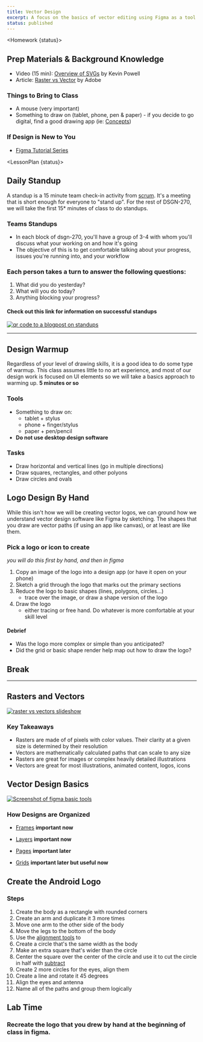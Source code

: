 ```yaml
---
title: Vector Design
excerpt: A focus on the basics of vector editing using Figma as a tool. We will examine basic vector manipulation tools and best practices for managing designs.
status: published
---
```


<script>
	import Homework from "$lib/components/Homework.svelte";
	import LessonPlan from "$lib/components/LessonPlan.svelte";
</script>

<Homework {status}>

<h2>Prep Materials & Background Knowledge</h2>

- Video (15 min): [Overview of SVGs](https://youtu.be/ZJSCl6XEdP8?si=P7v200PjULJNDEWC) by Kevin Powell
- Article: [Raster vs Vector](https://www.adobe.com/ca/creativecloud/file-types/image/comparison/raster-vs-vector.html) by Adobe

### Things to Bring to Class

- A mouse (very important)
- Something to draw on (tablet, phone, pen & paper) - if you decide to go digital, find a good drawing app (ie: [Concepts](https://concepts.app/en/))

### If Design is New to You

- [Figma Tutorial Series](https://www.youtube.com/watch?v=gnscqweM_NU&list=PLXDU_eVOJTx6zk5MDarIs0asNoZqlRG23)

</Homework>

<LessonPlan {status}>

<h2 id="standup">Daily Standup</h2>

A standup is a 15 minute team check-in activity from [scrum](https://www.organizeagile.com/what-is-scrum/). It's a meeting that is short enough for everyone to "stand up". For the rest of DSGN-270, we will take the first 15\* minutes of class to do standups.

### Teams Standups

- In each block of dsgn-270, you'll have a group of 3-4 with whom you'll discuss what your working on and how it's going
- The objective of this is to get comfortable talking about your progress, issues you're running into, and your workflow

### Each person takes a turn to answer the following questions:

1.  What did you do yesterday?
2.  What will you do today?
3.  Anything blocking your progress?

#### Check out this link for information on successful standups

<a href="https://geekbot.com/blog/daily-standup-meeting/?k_id=dsa-910872033553&adgroup_id=96910465570&campaign_name_ad=10071775578&gclid=CjwKCAjwgZCoBhBnEiwAz35Rwl5kiqR3Kg2iA73l65JLBH1GWTM_ODIe2HPCWeO_Kq2kIKBRyqueHRoCBC0QAvD_BwE#h.c5udhxafpjb0" class="block"><img src="/images/agile/standup-tips.png" alt="qr code to a blogpost on standups" class="w-48" /></a>

---

<h2 id="warmup">Design Warmup</h2>

Regardless of your level of drawing skills, it is a good idea to do some type of warmup. This class assumes little to no art experience, and most of our design work is focused on UI elements so we will take a basics approach to warming up. **5 minutes or so**

### Tools

- Something to draw on:
  - tablet + stylus
  - phone + finger/stylus
  - paper + pen/pencil
- **Do not use desktop design software**

### Tasks

- Draw horizontal and vertical lines (go in multiple directions)
- Draw squares, rectangles, and other polyons
- Draw circles and ovals

<h2 id="logos-manual">Logo Design By Hand</h2>

While this isn't how we will be creating vector logos, we can ground how we understand vector design software like Figma by sketching. The shapes that you draw are vector paths (if using an app like canvas), or at least are like them.

### Pick a logo or icon to create

_you will do this first by hand, and then in figma_

1. Copy an image of the logo into a design app (or have it open on your phone)
2. Sketch a grid through the logo that marks out the primary sections
3. Reduce the logo to basic shapes (lines, polygons, circles...)
   - trace over the image, or draw a shape version of the logo
4. Draw the logo
   - either tracing or free hand. Do whatever is more comfortable at your skill level

#### Debrief

- Was the logo more complex or simple than you anticipated?
- Did the grid or basic shape render help map out how to draw the logo?

<h2>Break</h2>

---

<h2 id="rasters-vectors">Rasters and Vectors</h2>

<a href="https://docs.google.com/presentation/d/1_quygONzrxFQ5FSJq87FAydkUn35_eysPe9zhhSvS0w/edit?usp=sharing"><img src="/images/design/rasters-vectors-slideshow.png" alt="raster vs vectors slideshow" /></a>

### Key Takeaways

- Rasters are made of of pixels with color values. Their clarity at a given size is determined by their resolution
- Vectors are mathematically calculated paths that can scale to any size
- Rasters are great for images or complex heavily detailed illustrations
- Vectors are great for most illustrations, animated content, logos, icons

<h2 id="vector-design">Vector Design Basics</h2>

<a href="https://help.figma.com/hc/en-us/articles/360040450133-Basic-shape-tools-in-Figma-design"><img src="/images/design/figma-docs.png" alt="Screenshot of figma basic tools" /></a>

### How Designs are Organized

- [Frames](https://help.figma.com/hc/en-us/articles/360041539473-Frames-in-Figma) **important now**
- [Layers](https://help.figma.com/hc/en-us/articles/360039831974-View-layers-and-pages-in-the-left-sidebar) **important now**

- [Pages](https://www.figma.com/blog/introducing-figma-pages/) **important later**
- [Grids](https://help.figma.com/hc/en-us/articles/360040450513-Create-layout-grids-with-grids-columns-and-rows) **important later but useful now**

<h2>Create the Android Logo</h2>

### Steps

1. Create the body as a rectangle with rounded corners
2. Create an arm and duplicate it 3 more times
3. Move one arm to the other side of the body
4. Move the legs to the bottom of the body
5. Use the [alignment tools](https://help.figma.com/hc/en-us/articles/360039956914-Adjust-alignment-rotation-and-position) to
6. Create a circle that's the same width as the body
7. Make an extra square that's wider than the circle
8. Center the square over the center of the circle and use it to cut the circle in half with [subtract](https://help.figma.com/hc/en-us/articles/360039957534-Boolean-operations)
9. Create 2 more circles for the eyes, align them
10. Create a line and rotate it 45 degrees
11. Align the eyes and antenna
12. Name all of the paths and group them logically

<h2>Lab Time</h2>

### Recreate the logo that you drew by hand at the beginning of class in figma.

</LessonPlan>
